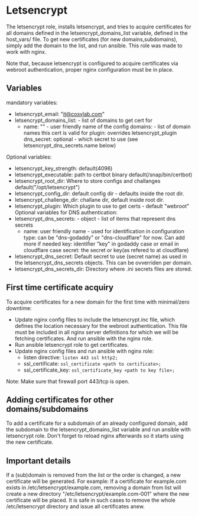 # Letsencrypt

The letsencrypt role, installs letsencrypt, and tries to acquire certificates for all domains defined in the letsencrypt_domains_list variable, defined in the host_vars/<host name> file. To get new certificates (for new domains,subdomains), simply add the domain to the list, and run ansible.
This role was made to work with nginx.

Note that, because letsencrypt is configured to acquire certificates via webroot authentication, proper nginx configuration must be in place.

## Variables
mandatory variables:
* letsencrypt_email: "it@cosylab.com"
* letsencrypt_domains_list: - list of domains to get cert for
  - name: "<name>" - user friendly name of the config
    domains: - list of domain names this cert is valid for
    plugin: overrides letsencrypt_plugin
    dns_secret: optional - which secret to use (see letsencrypt_dns_secrets.name below)

Optional variables:
* letsencrypt_key_strength: default(4096)
* letsencrypt_executable: path to certbot binary default(/snap/bin/certbot)
* letsencrypt_root_dir: Where to store configs and challanges default("/opt/letsencrypt")
* letsencrypt_config_dir: default config dir - defaults inside the root dir.
* letsencrypt_challenge_dir: challane dir, default inside root dir.
* letsencrypt_plugin: Which plugin to use to get certs - default "webroot"
Optional variables for DNS authentication:
* letsencrypt_dns_secrets: - object - list of items that represent dns secrets
  - name: user friendly name - used for identification in configuration
    type: can be "dns-godaddy" or "dns-cloudflare" for now. Can add more if needed
    key: identifier "key" in godaddy case or email in cloudflare case
    secret: the secret or key(as refered to at cloudflare)
* letsencrypt_dns_secret: Default secret to use (secret name) as used in the letsencrypt_dns_secrets objects. This can be ovverriden per domain.
* letsencrypt_dns_secrets_dir: Directory where .ini secrets files are stored.

## First time certificate acquiry
To acquire certificates for a new domain for the first time with minimal/zero downtime:

* Update nginx config files to include the letsencrypt.inc file, which defines the location necessary for the webroot authentication. This file must be included in all nginx server definitions for which we will be fetching certificates. And run ansible with the nginx role.
* Run ansible letsencrypt role to get certificates.
* Update nginx config files and run ansible with nginx role:
    * listen directive: `listen 443 ssl http2;`
    * ssl_certificate: `ssl_certificate <path to certificate>;`
    * ssl_certificate_key: `ssl_certificate_key <path to key file>;`

Note: Make sure that firewall port 443/tcp is open.

## Adding certificates for other domains/subdomains
To add a certificate for a subdomain of an already configured domain, add the subdomain to the letsencrypt_domains_list variable and run ansible with letsencrypt role. Don't forget to reload nginx afterwards so it starts using the new certificate.

## Important details
If a (sub)domain is removed from the list or the order is changed, a new certificate will be generated. For example:
If a certificate for example.com exists in /etc/letsencrypt/example.com, removing a domain from list will create a new directory "/etc/letsencrypt/example.com-001" where the new certificate will be placed. It is safe in such cases to remove the whole /etc/letsencrypt directory and issue all certificates anew.
